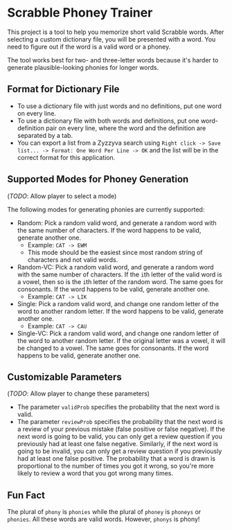# Scrabble Phoney Trainer

This project is a tool to help you memorize short valid Scrabble words. After selecting a custom dictionary file, you will be presented with a word. You need to figure out if the word is a valid word or a phoney.

The tool works best for two- and three-letter words because it's harder to generate plausible-looking phonies for longer words.

## Format for Dictionary File

- To use a dictionary file with just words and no definitions, put one word on every line.
- To use a dictionary file with both words and definitions, put one word-definition pair on every line, where the word and the definition are separated by a tab.
- You can export a list from a Zyzzyva search using `Right click -> Save list... -> Format: One Word Per Line -> OK` and the list will be in the correct format for this application. 

## Supported Modes for Phoney Generation

(*TODO*: Allow player to select a mode)

The following modes for generating phonies are currently supported:

- Random: Pick a random valid word, and generate a random word with the same number of characters. If the word happens to be valid, generate another one.
  - Example: `CAT -> EWM`
  - This mode should be the easiest since most random string of characters and not valid words.
- Random-VC: Pick a random valid word, and generate a random word with the same number of characters. If the `i`th letter of the valid word is a vowel, then so is the `i`th letter of the random word. The same goes for consonants. If the word happens to be valid, generate another one.
  - Example: `CAT -> LIK`
- Single: Pick a random valid word, and change one random letter of the word to another random letter. If the word happens to be valid, generate another one.
  - Example: `CAT -> CAU`
- Single-VC: Pick a random valid word, and change one random letter of the word to another random letter. If the original letter was a vowel, it will be changed to a vowel. The same goes for consonants. If the word happens to be valid, generate another one.

## Customizable Parameters

(*TODO*: Allow player to change these parameters)

- The parameter `validProb` specifies the probability that the next word is valid.
- The parameter `reviewProb` specifies the probability that the next word is a review of your previous mistake (false positive or false negative). If the next word is going to be valid, you can only get a review question if you previously had at least one false negative. Similarly, if the next word is going to be invalid, you can only get a review question if you previously had at least one false positive. The probability that a word is drawn is proportional to the number of times you got it wrong, so you're more likely to review a word that you got wrong many times.

## Fun Fact

The plural of `phony` is `phonies` while the plural of `phoney` is `phoneys` or `phonies`. All these words are valid words. However, `phonys` is phony!
